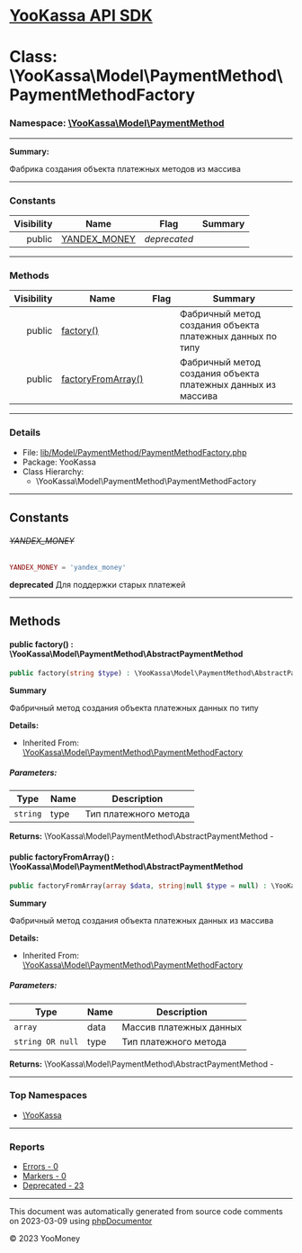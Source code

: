 # [YooKassa API SDK](../home.md)

# Class: \YooKassa\Model\PaymentMethod\PaymentMethodFactory
### Namespace: [\YooKassa\Model\PaymentMethod](../namespaces/yookassa-model-paymentmethod.md)
---
**Summary:**

Фабрика создания объекта платежных методов из массива


---
### Constants
| Visibility | Name | Flag | Summary |
| ----------:| ---- | ---- | ------- |
| public | [YANDEX_MONEY](../classes/YooKassa-Model-PaymentMethod-PaymentMethodFactory.md#constant_YANDEX_MONEY) | *deprecated* |  |

---
### Methods
| Visibility | Name | Flag | Summary |
| ----------:| ---- | ---- | ------- |
| public | [factory()](../classes/YooKassa-Model-PaymentMethod-PaymentMethodFactory.md#method_factory) |  | Фабричный метод создания объекта платежных данных по типу |
| public | [factoryFromArray()](../classes/YooKassa-Model-PaymentMethod-PaymentMethodFactory.md#method_factoryFromArray) |  | Фабричный метод создания объекта платежных данных из массива |

---
### Details
* File: [lib/Model/PaymentMethod/PaymentMethodFactory.php](../../lib/Model/PaymentMethod/PaymentMethodFactory.php)
* Package: YooKassa
* Class Hierarchy:
  * \YooKassa\Model\PaymentMethod\PaymentMethodFactory

---
## Constants
<a name="constant_YANDEX_MONEY" class="anchor"></a>
###### ~~YANDEX_MONEY~~
```php
YANDEX_MONEY = 'yandex_money'
```

**deprecated**
Для поддержки старых платежей


---
## Methods
<a name="method_factory" class="anchor"></a>
#### public factory() : \YooKassa\Model\PaymentMethod\AbstractPaymentMethod

```php
public factory(string $type) : \YooKassa\Model\PaymentMethod\AbstractPaymentMethod
```

**Summary**

Фабричный метод создания объекта платежных данных по типу

**Details:**
* Inherited From: [\YooKassa\Model\PaymentMethod\PaymentMethodFactory](../classes/YooKassa-Model-PaymentMethod-PaymentMethodFactory.md)

##### Parameters:
| Type | Name | Description |
| ---- | ---- | ----------- |
| <code lang="php">string</code> | type  | Тип платежного метода |

**Returns:** \YooKassa\Model\PaymentMethod\AbstractPaymentMethod - 


<a name="method_factoryFromArray" class="anchor"></a>
#### public factoryFromArray() : \YooKassa\Model\PaymentMethod\AbstractPaymentMethod

```php
public factoryFromArray(array $data, string|null $type = null) : \YooKassa\Model\PaymentMethod\AbstractPaymentMethod
```

**Summary**

Фабричный метод создания объекта платежных данных из массива

**Details:**
* Inherited From: [\YooKassa\Model\PaymentMethod\PaymentMethodFactory](../classes/YooKassa-Model-PaymentMethod-PaymentMethodFactory.md)

##### Parameters:
| Type | Name | Description |
| ---- | ---- | ----------- |
| <code lang="php">array</code> | data  | Массив платежных данных |
| <code lang="php">string OR null</code> | type  | Тип платежного метода |

**Returns:** \YooKassa\Model\PaymentMethod\AbstractPaymentMethod - 



---

### Top Namespaces

* [\YooKassa](../namespaces/yookassa.md)

---

### Reports
* [Errors - 0](../reports/errors.md)
* [Markers - 0](../reports/markers.md)
* [Deprecated - 23](../reports/deprecated.md)

---

This document was automatically generated from source code comments on 2023-03-09 using [phpDocumentor](http://www.phpdoc.org/)

&copy; 2023 YooMoney